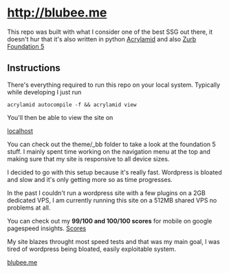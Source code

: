 # http://blubee.me

This repo was built with what I consider one of the best SSG out there, it doesn't hur that it's also written in python
[Acrylamid](https://github.com/posativ/acrylamid/) and also [Zurb Foundation 5](http://foundation.zurb.com/)

## Instructions

There's everything required to run this repo on your local system.
Typically while developing I just run

    acrylamid autocompile -f && acrylamid view

You'll then be able to view the site on

[localhost](http://localhost:8000)

You can check out the theme/_bb folder to take a look at the foundation 5 stuff. I mainly spent time working on the navigation menu at the top and making sure that my site is responsive to all device sizes.

I decided to go with this setup because it's really fast. Wordpress is bloated and slow and it's only getting more so as time progresses.

In the past I couldn't run a wordpress site with a few plugins on a 2GB dedicated VPS, I am currently running this site on a 512MB shared VPS no problems at all.

You can check out my **99/100 and 100/100 scores** for mobile on google pagespeed insights.
[Scores](https://developers.google.com/speed/pagespeed/insights/?url=http%3A%2F%2Fblubee.me)

My site blazes throught most speed tests and that was my main goal, I was tired of wordpress being bloated, easily exploitable system.

[blubee.me](http://blubee.me)
